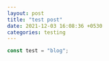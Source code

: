 ```yaml
---
layout: post
title: "test post"
date: 2021-12-03 16:08:36 +0530
categories: testing
---
```


```javascript
const test = "blog";
```
